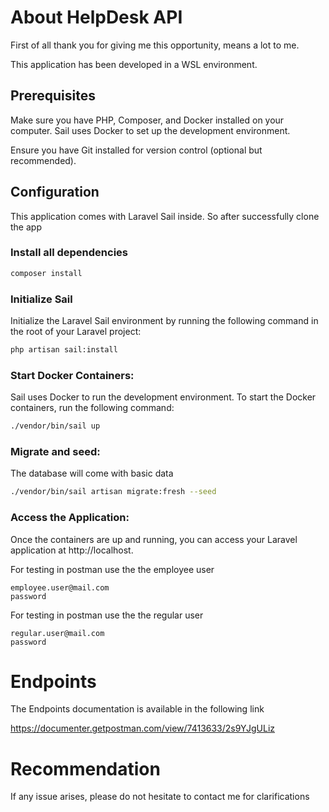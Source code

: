 
# About HelpDesk API
First of all thank you for giving me this opportunity, means a lot to me.

This application has been developed in a WSL environment.

## Prerequisites

Make sure you have PHP, Composer, and Docker installed on your computer. Sail uses Docker to set up the development environment.

Ensure you have Git installed for version control (optional but recommended).

## Configuration
This application comes with Laravel Sail inside. So after successfully clone the app

### Install all dependencies


```bash
composer install
```

### Initialize Sail

Initialize the Laravel Sail environment by running the following command in the root of your Laravel project:

```bash
php artisan sail:install

```


### Start Docker Containers:

Sail uses Docker to run the development environment. To start the Docker containers, run the following command:


```bash
./vendor/bin/sail up

```

### Migrate and seed:
The database will come with basic data

```bash
./vendor/bin/sail artisan migrate:fresh --seed

```

### Access the Application:

Once the containers are up and running, you can access your Laravel application at http://localhost.

For testing in postman use the the employee user
```
employee.user@mail.com
password

```


For testing in postman use the the regular user
```
regular.user@mail.com
password

```

# Endpoints

The Endpoints documentation is available in the following link

https://documenter.getpostman.com/view/7413633/2s9YJgULiz
# Recommendation

If any issue arises, please do not hesitate to contact me for clarifications

